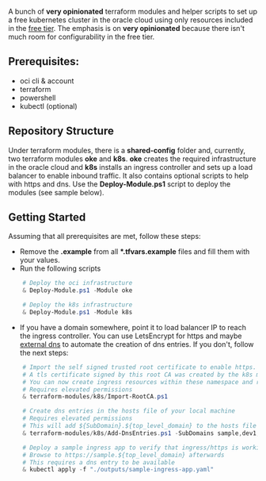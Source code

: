 A bunch of **very opinionated** terraform modules and helper scripts to set up a free kubernetes cluster in the oracle cloud using only resources included in the [free tier](https://docs.oracle.com/en-us/iaas/Content/FreeTier/freetier_topic-Always_Free_Resources.htm). The emphasis is on **very opinionated** because there isn't much room for configurability in the free tier.

## Prerequisites:
* oci cli & account
* terraform
* powershell
* kubectl (optional)

## Repository Structure
Under terraform modules, there is a __shared-config__ folder and, currently, two terraform modules __oke__ and __k8s__. __oke__ creates the required infrastructure in the oracle cloud and __k8s__ installs an ingress controller and sets up a load balancer to enable inbound traffic. It also contains optional scripts to help with https and dns. Use the __Deploy-Module.ps1__ script to deploy the modules (see sample below).

## Getting Started
Assuming that all prerequisites are met, follow these steps:
* Remove the __.example__ from all __*.tfvars.example__ files and fill them with your values.
* Run the following scripts
```ps1
    # Deploy the oci infrastructure
    & Deploy-Module.ps1 -Module oke

    # Deploy the k8s infrastructure
    & Deploy-Module.ps1 -Module k8s
```
* If you have a domain somewhere, point it to load balancer IP to reach the ingress controller. You can use LetsEncrypt for https and maybe [external dns](https://github.com/kubernetes-sigs/external-dns) to automate the creation of dns entries. If you don't, follow the next steps:

```ps1
    # Import the self signed trusted root certificate to enable https.
    # A tls certificate signed by this root CA was created by the k8s module and uploaded as a secret to the created kubernetes namespace
    # You can now create ingress resources within these namespace and reference the secret for https
    # Requires elevated permissions
    & terraform-modules/k8s/Import-RootCA.ps1

    # Create dns entries in the hosts file of your local machine
    # Requires elevated permissions
    # This will add ${SubDomain}.${top_level_domain} to the hosts file
    & terraform-modules/k8s/Add-DnsEntries.ps1 -SubDomains sample,dev1,dev2

    # Deploy a sample ingress app to verify that ingress/https is working
    # Browse to https://sample.${top_level_domain} afterwards
    # This requires a dns entry to be available
    & kubectl apply -f "./outputs/sample-ingress-app.yaml"
```
